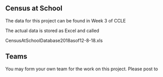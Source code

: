 ## Census at School

The data for this project can be found in Week 3 of CCLE

The actual data is stored as Excel and called

CensusAtSchoolDatabase2018asof12-8-18.xls

## Teams

You may form your own team for the work on this project.  Please post to 
